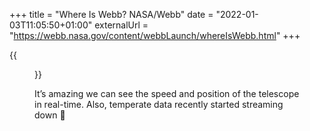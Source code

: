 +++
title = "Where Is Webb? NASA/Webb"
date = "2022-01-03T11:05:50+01:00"
externalUrl = "https://webb.nasa.gov/content/webbLaunch/whereIsWebb.html"
+++

{{<figure
  src="webbsite.png"
  alt="Screenshot of the Where Is Webb site"
  href="https://webb.nasa.gov/content/webbLaunch/whereIsWebb.html"
  />}}

It’s amazing we can see the speed and position of the telescope in real-time. Also, temperate data recently started streaming down 💪